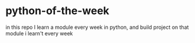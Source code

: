 # python-of-the-week
in this repo I learn a module every week in python, and  build project on that module i learn't every week 
